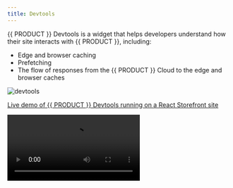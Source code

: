 ```yaml
---
title: Devtools
---
```


{{ PRODUCT }} Devtools is a widget that helps developers understand how their site interacts with {{ PRODUCT }}, including:

- Edge and browser caching
- Prefetching
- The flow of responses from the {{ PRODUCT }} Cloud to the edge and browser caches

![devtools](/images/devtools/devtools.png?width=300)

[Live demo of {{ PRODUCT }} Devtools running on a React Storefront site](https://demo.reactstorefront.io/__edgio__/devtools/enable)

<Video src="https://player.vimeo.com/video/691580899" />

## Installation {/* installation */}

Devtools, which requires our CDN-as-code approach to CDN configuration, is automatically installed when you initialize your property (`{{ FULL_CLI_NAME }} init`). Use the following installation instructions if Devtools was not installed when your property was initalized.

### Packages {/* packages */}

In order to enable {{ PRODUCT }} Devtools, first ensure that the `{{ PACKAGE_NAME }}/devtools` and `{{ PACKAGE_NAME }}/prefetch` packages have been added to your project. To install them using NPM, run:

<SnippetGroup>

```bash tabLabel="npm"
npm i -D {{ PACKAGE_NAME }}/devtools {{ PACKAGE_NAME }}/prefetch
```

```bash tabLabel="Yarn 1 (Classic)"
yarn add --dev {{ PACKAGE_NAME }}/devtools {{ PACKAGE_NAME }}/prefetch
```

</SnippetGroup>

### Client Widget {/* client-widget */}

<Callout type="info">

You may skip this step if you are using `{{ PACKAGE_NAME }}/next` or `{{ PACKAGE_NAME }}/nuxt`.

</Callout>

Add the following to your client JavaScript bundle:

```js
import installDevtools from '{{ PACKAGE_NAME }}/devtools/install';

installDevtools();
```

Alternatively, you can add the following `script` tag to your app's HTML:

```html
<script defer src="/__edgio__/devtools/install.js"></script>
```

### Service Worker {/* service-worker */}

Then, if you haven't already, enable `{{ PACKAGE_NAME }}/prefetch` in your service worker. See [Prefetching](/guides/performance/prefetching) for more information on enabling `{{ PACKAGE_NAME }}/prefetch`.

## Enabling or Disabling the Devtools {/* enabling-or-disabling-the-devtools */}

By default, {{ PRODUCT }} Devtools is enabled when your app is served from `localhost`, `127.0.0.1` or any `*.{{ LINK_DOMAIN }}` domain.

To customize when {{ PRODUCT }} Devtools appear:

### Per Environment {/* per-environment */}

Using the {{ PORTAL_LINK }}, navigate to your environment and create an environment variable named `PREVIEW_{{ PRODUCT_NAME_UPPER }}_DEVTOOLS_ENABLED`. Set the value to `true` or `false` to explicitly enable or disable the Devtools on the given environment.

### Per Browsing Session {/* per-browsing-session */}

Point your browser to `/__edgio__/devtools/enable` or `/__edgio__/devtools/disable` to explicitly enable or disable {{ PRODUCT }} Devtools for your browsing session. This takes precedence over the environment config and the domain default.

If the Devtools were previously enabled and you disable them, you may want to remove the service worker to get rid of the Devtools-specific route handlers that were installed on-demand when enabling it. This can be done using the Application tab in Chrome Developer Tools.
